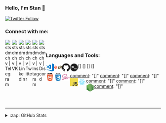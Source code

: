### Hello, I'm Stan 👋

[comment]: "[![Website](https://img.shields.io/website?label=codeSTACKr.com&style=for-the-badge&url=https%3A%2F%2Fcodestackr.com)](https://codestackr.com)"
[![Twitter Follow](https://img.shields.io/badge/FOLLOW%20%40stsdmchv-GO-blue)](https://twitter.com/intent/follow?original_referer=https%3A%2F%2Fgithub.com%2Fstsdmchv&screen_name=stsdmchv)


### Connect with me:

[<img align="left" alt="stsdmchv | Telegram" width="22px" src="https://cdn.jsdelivr.net/npm/simple-icons@v3/icons/telegram.js" />][telegram]
[<img align="left" alt="stsdmchv | VK" width="22px" src="https://cdn.jsdelivr.net/npm/simple-icons@v3/icons/vk.svg" />][vk]
[<img align="left" alt="stsdmchv | LinkedIn" width="22px" src="https://cdn.jsdelivr.net/npm/simple-icons@v3/icons/linkedin.svg" />][linkedin]
[<img align="left" alt="stsdmchv | Twitter" width="22px" src="https://cdn.jsdelivr.net/npm/simple-icons@v3/icons/twitter.svg" />][twitter]
[<img align="left" alt="stsdmchv | Instagram" width="22px" src="https://cdn.jsdelivr.net/npm/simple-icons@v3/icons/instagram.svg" />][instagram]
[<img align="left" alt="stsdmchv | Discord" width="22px" src="https://cdn.jsdelivr.net/npm/simple-icons@v3/icons/discord.svg" />][discord]

<br />

### Languages and Tools:

[<img align="left" alt="Visual Studio Code" width="26px" src="https://raw.githubusercontent.com/github/explore/80688e429a7d4ef2fca1e82350fe8e3517d3494d/topics/visual-studio-code/visual-studio-code.png" />]
[<img align="left" alt="Git" width="26px" src="https://raw.githubusercontent.com/github/explore/80688e429a7d4ef2fca1e82350fe8e3517d3494d/topics/git/git.png" />]
[<img align="left" alt="GitHub" width="26px" src="https://raw.githubusercontent.com/github/explore/78df643247d429f6cc873026c0622819ad797942/topics/github/github.png" />]
[<img align="left" alt="Terminal" width="26px" src="https://raw.githubusercontent.com/github/explore/80688e429a7d4ef2fca1e82350fe8e3517d3494d/topics/terminal/terminal.png" />]

[comment]: "[<img align="left" alt="HTML5" width="26px" src="https://raw.githubusercontent.com/github/explore/80688e429a7d4ef2fca1e82350fe8e3517d3494d/topics/html/html.png" />]"
[comment]: "[<img align="left" alt="CSS3" width="26px" src="https://raw.githubusercontent.com/github/explore/80688e429a7d4ef2fca1e82350fe8e3517d3494d/topics/css/css.png" />]"
[comment]: "[<img align="left" alt="Sass" width="26px" src="https://raw.githubusercontent.com/github/explore/80688e429a7d4ef2fca1e82350fe8e3517d3494d/topics/sass/sass.png" />]"
[comment]: "[<img align="left" alt="JavaScript" width="26px" src="https://raw.githubusercontent.com/github/explore/80688e429a7d4ef2fca1e82350fe8e3517d3494d/topics/javascript/javascript.png" />]"
[comment]: "[<img align="left" alt="React" width="26px" src="https://raw.githubusercontent.com/github/explore/80688e429a7d4ef2fca1e82350fe8e3517d3494d/topics/react/react.png" />]"
[comment]: "[<img align="left" alt="Node.js" width="26px" src="https://raw.githubusercontent.com/github/explore/80688e429a7d4ef2fca1e82350fe8e3517d3494d/topics/nodejs/nodejs.png" />]"

<br />
<br />

---

<details>
  <summary>:zap: GitHub Stats</summary>

  <img align="left" alt="stsdmchv's GitHub Stats" src="https://github-readme-stats.codestackr.vercel.app/api?username=stsdmchv&show_icons=true&hide_border=true" />

</details>

[website]: https://stsdmchv.github.com
[twitter]: https://twitter.com/stsdmchv
[instagram]: https://instagram.com/stsdmchv
[linkedin]: https://linkedin.com/in/stsdmchv/
[vk]: https://vk.com/stsdmchv
[discord]: https://discord.gg/3wEdfjA
[telegram]: https://t.me/stsdmchv
